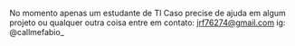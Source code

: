 No momento apenas um estudante de TI
Caso precise de ajuda em algum projeto ou qualquer outra coisa entre em contato:
jrf76274@gmail.com
ig: @callmefabio_
